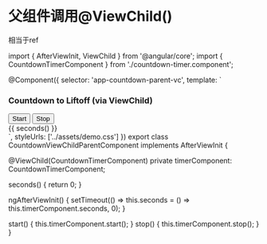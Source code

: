 

父组件调用@ViewChild()
======
相当于ref


import { AfterViewInit, ViewChild } from '@angular/core';
import { CountdownTimerComponent }  from './countdown-timer.component';

@Component({
  selector: 'app-countdown-parent-vc',
  template: `
  <h3>Countdown to Liftoff (via ViewChild)</h3>
  <button (click)="start()">Start</button>
  <button (click)="stop()">Stop</button>
  <div class="seconds">{{ seconds() }}</div>
  <app-countdown-timer></app-countdown-timer>
  `,
  styleUrls: ['../assets/demo.css']
})
export class CountdownViewChildParentComponent implements AfterViewInit {
 
 <!-- 实现类似ref的功能 -->
  @ViewChild(CountdownTimerComponent)
  private timerComponent: CountdownTimerComponent;
  
  <!-- 被注入的计时器组件只有在Angular显示了父组件视图之后才能访问，所以我们先把秒数显示为0 -->
  seconds() { return 0; }
 
  ngAfterViewInit() {
    <!-- 遵循单向数据流规则 -->
    setTimeout(() => this.seconds = () => this.timerComponent.seconds, 0);
  }
 
  start() { this.timerComponent.start(); }
  stop() { this.timerComponent.stop(); }
}
